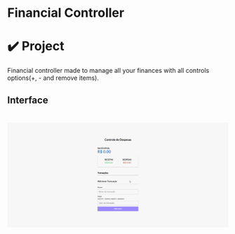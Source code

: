 # Financial Controller
# ✔️ Project
Financial controller made to manage all your finances with all controls options(+, - and remove items). 

## Interface 
<h1 align="center">
    <img alt="Financial_GIF" title="Financial_Control_GIF" src="github/financial_controller.gif">
</h1>